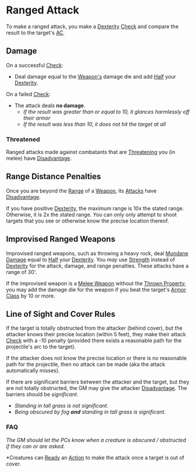 # Ranged Attack

To make a ranged attack, you make a [Dexterity](../Player%20Characters/Chosen%20Statistics/Dexterity.md) [Check](Check.md) and compare the result to the target's [AC](../Player%20Characters/Derived%20Statistics/Armor%20Class.md).

## Damage

On a successful [Check](Check.md):

- Deal damage equal to the [Weapon's](../Items/Weapons/Weapons.md) damage die and add [Half](../Foreword/Rule%20for%20rules.md#Halving) your [Dexterity](../Player%20Characters/Chosen%20Statistics/Dexterity.md).

On a failed [Check](Check.md):

- The attack deals **no damage**.
	- *If the result was greater than or equal to 10, it glances harmlessly off their armor*
	- *If the result was less than 10, it does not hit the target at all*

### Threatened

Ranged attacks made against combatants that are [Threatening](../Conditions/Threatened.md) you (in melee) have [Disadvantage](Dice%20Rolls/Disadvantage.md).

## Range Distance Penalties

Once you are beyond the [Range](../Items/Weapon%20Properties/Ranged%20Property.md) of a [Weapon](../Items/Weapons/Weapons.md), its [Attacks](Attack.md) have [Disadvantage](Dice%20Rolls/Disadvantage.md).

If you have positive [Dexterity](../Player%20Characters/Chosen%20Statistics/Dexterity.md), the maximum range is 10x the stated range. Otherwise, it is 2x the stated range. You can only only attempt to shoot targets that you see or otherwise know the precise location thereof.

## Improvised Ranged Weapons

Improvised ranged weapons, such as throwing a heavy rock, deal [Mundane Damage](../Damage%20Types/Mundane%20Damage.md) equal to [Half](../Foreword/Rule%20for%20rules.md#Halving) your [Dexterity](../Player%20Characters/Chosen%20Statistics/Dexterity.md). You *may* use [Strength](../Player%20Characters/Chosen%20Statistics/Strength.md) instead of [Dexterity](../Player%20Characters/Chosen%20Statistics/Dexterity.md) for the attack, damage, and range penalties. These attacks have a range of 30'.

If the improvised weapon is a [Melee Weapon](../Items/Weapon%20Properties/Melee%20Property.md) without the [Thrown Property](../Items/Weapon%20Properties/Thrown%20Property.md), you may add the damage die for the weapon if you beat the target's [Armor Class](../Player%20Characters/Derived%20Statistics/Armor%20Class.md) by 10 or more.

## Line of Sight and Cover Rules

If the target is totally obstructed from the attacker (behind cover), but the attacker knows their precise location (within 5 feet), they make their attack [Check](Check.md) with a -10 penalty (provided there exists a reasonable path for the projectile's arc to the target).

If the attacker does not know the precise location or there is no reasonable path for the projectile, then no attack can be made (aka the attack automatically misses).

If there are significant barriers between the attacker and the target, but they are not totally obstructed, the GM may give the attacker [Disadvantage](Dice%20Rolls/Disadvantage.md). The barriers should be *significant.*

- *Standing in tall grass is not significant.*
- *Being obscured by fog **and** standing in tall grass is significant.*

### FAQ

*The GM should let the PCs know when a creature is obscured / obstructed if they can or are asked.*

*Creatures can [Ready](Reaction.md#Ready) an [Action](Action.md) to make the attack once a target is out of cover.
